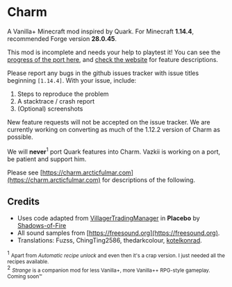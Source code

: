 # Charm

A Vanilla+ Minecraft mod inspired by Quark.  For Minecraft **1.14.4**, recommended Forge version **28.0.45**.

This mod is incomplete and needs your help to playtest it! 
You can see the [progress of the port here](https://trello.com/b/gHRK61AF/works-like-a-charm),
and [check the website](https://charm.arcticfulmar.com) for feature descriptions.

Please report any bugs in the github issues tracker with issue titles beginning `[1.14.4]`. With your issue, include:
1. Steps to reproduce the problem
2. A stacktrace / crash report
3. (Optional) screenshots

New feature requests will not be accepted on the issue tracker.  We are currently working on converting as much
of the 1.12.2 version of Charm as possible.

We will **never**<sup>1</sup> port Quark features into Charm.  Vazkii is working on a port, be patient and support him.


Please see [https://charm.arcticfulmar.com](https://charm.arcticfulmar.com) for descriptions of the following.

## Credits

* Uses code adapted from [VillagerTradingManager](https://github.com/Shadows-of-Fire/Placebo/blob/1.14/src/main/java/shadows/placebo/trading/VillagerTradingManager.java) in **Placebo** by [Shadows-of-Fire](https://github.com/Shadows-of-Fire)
* All sound samples from [https://freesound.org](https://freesound.org).
* Translations: Fuzss, ChingTing2586, thedarkcolour, [kotelkonrad](https://github.com/kotelkonrad).


<sup>1</sup> <small>Apart from *Automatic recipe unlock* and even then it's a crap version. I just needed all the recipes available.</small>  
<sup>2</sup> <small>*Strange* is a companion mod for less Vanilla+, more Vanilla++ RPG-style gameplay.  Coming soon&trade;</small>  